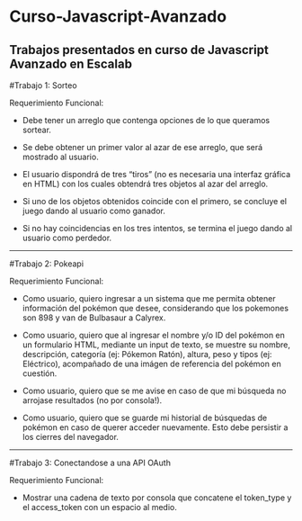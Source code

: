 # Curso-Javascript-Avanzado
 Trabajos presentados en curso de Javascript Avanzado en Escalab
 ----------------------------------------------------------------------------------------------------------------------------------------------
#Trabajo 1: Sorteo

Requerimiento Funcional:

- Debe tener un arreglo que contenga opciones de lo que queramos sortear.

- Se debe obtener un primer valor al azar de ese arreglo, que será mostrado al usuario.

- El usuario dispondrá de tres “tiros” (no es necesaria una interfaz gráfica en HTML) con los cuales obtendrá tres objetos al azar del arreglo.

- Si uno de los objetos obtenidos coincide con el primero, se concluye el juego dando al usuario como ganador.

- Si no hay coincidencias en los tres intentos, se termina el juego dando al usuario como perdedor.

-----------------------------------------------------------------------------------------------------------------------------------------------

#Trabajo 2: Pokeapi

Requerimiento Funcional:

- Como usuario, quiero ingresar a un sistema que me permita obtener información del pokémon que desee, considerando que los pokemones son 898 y van de Bulbasaur a Calyrex.

- Como usuario, quiero que al ingresar el nombre y/o ID del pokémon en un formulario HTML, mediante un input de texto, se muestre su nombre, descripción, categoría (ej: Pókemon Ratón), altura, peso y tipos (ej: Eléctrico), acompañado de una imágen de referencia del pokémon en cuestión.

- Como usuario, quiero que se me avise en caso de que mi búsqueda no arrojase resultados (no por consola!).

- Como usuario, quiero que se guarde mi historial de búsquedas de pokémon en caso de querer acceder nuevamente. Esto debe persistir a los cierres del navegador.

----------------------------------------------------------------------------------------------------------------------------------------------

#Trabajo 3: Conectandose a una API OAuth


Requerimiento Funcional:

- Mostrar una cadena de texto por consola que concatene el token_type y el access_token con un espacio al medio.
